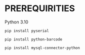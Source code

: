 # PREREQUIRITIES

Python 3.10

```
pip install pyserial
```

```
pip install python‑barcode
```

```
pip install mysql-connector-python
```